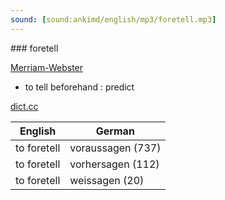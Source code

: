 ```yaml
---
sound: [sound:ankimd/english/mp3/foretell.mp3]
---
```


\### foretell

[Merriam-Webster](https://www.merriam-webster.com/dictionary/foretell)

- to tell beforehand : predict

[dict.cc](https://www.dict.cc/foretell)

| English        | German       |
| -------------- | ------------ |
| to foretell | voraussagen (737) |
| to foretell | vorhersagen (112) |
| to foretell | weissagen (20) |
